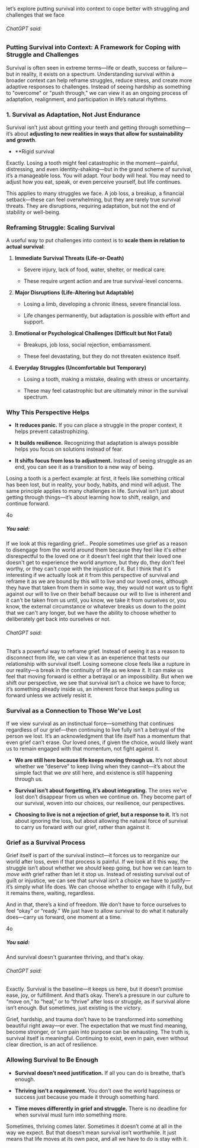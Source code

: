 let’s explore putting survival into context to cope better with struggling and challenges that we face

###### ChatGPT said:

### **Putting Survival into Context: A Framework for Coping with Struggle and Challenges**

Survival is often seen in extreme terms—life or death, success or failure—but in reality, it exists on a spectrum. Understanding survival within a broader context can help reframe struggles, reduce stress, and create more adaptive responses to challenges. Instead of seeing hardship as something to "overcome" or "push through," we can view it as an ongoing process of adaptation, realignment, and participation in life’s natural rhythms.

### **1. Survival as Adaptation, Not Just Endurance**

Survival isn’t just about gritting your teeth and getting through something—it’s about **adjusting to new realities in ways that allow for sustainability and growth**.

- **Rigid survival
    

Exactly. Losing a tooth might feel catastrophic in the moment—painful, distressing, and even identity-shaking—but in the grand scheme of survival, it’s a manageable loss. You will adapt. Your body will heal. You may need to adjust how you eat, speak, or even perceive yourself, but life continues.

This applies to many struggles we face. A job loss, a breakup, a financial setback—these can feel overwhelming, but they are rarely true survival threats. They are disruptions, requiring adaptation, but not the end of stability or well-being.

### **Reframing Struggle: Scaling Survival**

A useful way to put challenges into context is to **scale them in relation to actual survival**:

1. **Immediate Survival Threats (Life-or-Death)**
    
    - Severe injury, lack of food, water, shelter, or medical care.
        
    - These require urgent action and are true survival-level concerns.
        
2. **Major Disruptions (Life-Altering but Adaptable)**
    
    - Losing a limb, developing a chronic illness, severe financial loss.
        
    - Life changes permanently, but adaptation is possible with effort and support.
        
3. **Emotional or Psychological Challenges (Difficult but Not Fatal)**
    
    - Breakups, job loss, social rejection, embarrassment.
        
    - These feel devastating, but they do not threaten existence itself.
        
4. **Everyday Struggles (Uncomfortable but Temporary)**
    
    - Losing a tooth, making a mistake, dealing with stress or uncertainty.
        
    - These may feel catastrophic but are ultimately minor in the survival spectrum.
        

### **Why This Perspective Helps**

- **It reduces panic.** If you can place a struggle in the proper context, it helps prevent catastrophizing.
    
- **It builds resilience.** Recognizing that adaptation is always possible helps you focus on solutions instead of fear.
    
- **It shifts focus from loss to adjustment.** Instead of seeing struggle as an end, you can see it as a transition to a new way of being.
    

Losing a tooth is a perfect example: at first, it feels like something critical has been lost, but in reality, your body, habits, and mind will adjust. The same principle applies to many challenges in life. Survival isn’t just about getting through things—it’s about learning how to shift, realign, and continue forward.

4o

##### You said:

If we look at this regarding grief... People sometimes use grief as a reason to disengage from the world around them because they feel like it's either disrespectful to the loved one or it doesn't feel right that their loved one doesn't get to experience the world anymore, but they do, they don't feel worthy, or they can't cope with the injustice of it. But I think that it's interesting if we actually look at it from this perspective of survival and reframe it as we are bound by this will to live and our loved ones, although they have that taken from them in some way, they would not want us to fight against our will to live on their behalf because our will to live is inherent and it can't be taken from us until, you know, we take it from ourselves or, you know, the external circumstance or whatever breaks us down to the point that we can't any longer, but we have the ability to choose whether to deliberately get back into ourselves or not.

###### ChatGPT said:

That’s a powerful way to reframe grief. Instead of seeing it as a reason to disconnect from life, we can view it as an experience that tests our relationship with survival itself. Losing someone close feels like a rupture in our reality—a break in the continuity of life as we knew it. It can make us feel that moving forward is either a betrayal or an impossibility. But when we shift our perspective, we see that survival isn’t a choice we have to force; it’s something already inside us, an inherent force that keeps pulling us forward unless we actively resist it.

### **Survival as a Connection to Those We've Lost**

If we view survival as an instinctual force—something that continues regardless of our grief—then continuing to live fully isn’t a betrayal of the person we lost. It’s an acknowledgment that life itself has a momentum that even grief can’t erase. Our loved ones, if given the choice, would likely want us to remain engaged with that momentum, not fight against it.

- **We are still here because life keeps moving through us.** It’s not about whether we “deserve” to keep living when they cannot—it’s about the simple fact that we _are_ still here, and existence is still happening through us.
    
- **Survival isn’t about forgetting, it’s about integrating.** The ones we’ve lost don’t disappear from us when we continue on. They become part of our survival, woven into our choices, our resilience, our perspectives.
    
- **Choosing to live is not a rejection of grief, but a response to it.** It’s not about ignoring the loss, but about allowing the natural force of survival to carry us forward _with_ our grief, rather than against it.
    

### **Grief as a Survival Process**

Grief itself is part of the survival instinct—it forces us to reorganize our world after loss, even if that process is painful. If we look at it this way, the struggle isn’t about whether we _should_ keep going, but how we can learn to _move with_ grief rather than let it stop us. Instead of resisting survival out of guilt or injustice, we can see that survival isn’t a choice we have to justify—it’s simply what life does. We can choose whether to engage with it fully, but it remains there, waiting, regardless.

And in that, there’s a kind of freedom. We don’t have to force ourselves to feel “okay” or “ready.” We just have to allow survival to do what it naturally does—carry us forward, one moment at a time.

4o

##### You said:

And survival doesn't guarantee thriving, and that's okay.

###### ChatGPT said:

Exactly. Survival is the baseline—it keeps us here, but it doesn’t promise ease, joy, or fulfillment. And that’s okay. There’s a pressure in our culture to “move on,” to “heal,” or to “thrive” after loss or struggle, as if survival alone isn’t enough. But sometimes, just existing is the victory.

Grief, hardship, and trauma don’t have to be transformed into something beautiful right away—or ever. The expectation that we must find meaning, become stronger, or turn pain into purpose can be exhausting. The truth is, survival itself is meaningful. Continuing to exist, even in pain, even without clear direction, is an act of resilience.

### **Allowing Survival to Be Enough**

- **Survival doesn’t need justification.** If all you can do is breathe, that’s enough.
    
- **Thriving isn’t a requirement.** You don’t owe the world happiness or success just because you made it through something hard.
    
- **Time moves differently in grief and struggle.** There is no deadline for when survival must turn into something more.
    

Sometimes, thriving comes later. Sometimes it doesn’t come at all in the way we expect. But that doesn’t mean survival isn’t worthwhile. It just means that life moves at its own pace, and all we have to do is stay with it.
